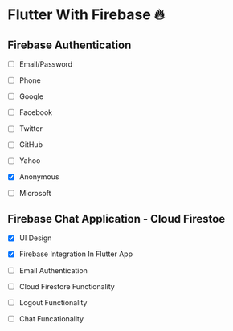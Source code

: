 # Flutter With Firebase 🔥


##  Firebase Authentication

- [ ] Email/Password
- [ ] Phone
- [ ] Google
- [ ] Facebook
- [ ] Twitter
- [ ] GitHub
- [ ] Yahoo
- [x] Anonymous
- [ ] Microsoft




##  Firebase Chat Application - Cloud Firestoe

- [x] UI Design
- [x] Firebase Integration In Flutter App
- [ ] Email Authentication
- [ ] Cloud Firestore Functionality
- [ ] Logout Functionality
- [ ] Chat Funcationality





<!---

##      Firebase Database - Realtime Database

- [ ] Name Field
- [x] Name Field



##      Firebase Database - Cloud Firestore

- [ ] Name Field
- [x] Name Field


##      Firebase - Storage

- [ ] Name Field
- [x] Name Field


##      Firebase ML Kit

- [ ] Name Field
- [x] Name Field


--->


